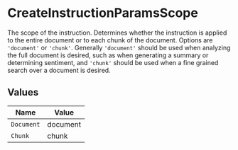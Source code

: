 # CreateInstructionParamsScope

The scope of the instruction. Determines whether the instruction is applied to the entire document or to each chunk of the document. Options are `'document'` or `'chunk'`. Generally `'document'` should be used when analyzing the full document is desired, such as when generating a summary or determining sentiment, and `'chunk'` should be used when a fine grained search over a document is desired.


## Values

| Name       | Value      |
| ---------- | ---------- |
| `Document` | document   |
| `Chunk`    | chunk      |